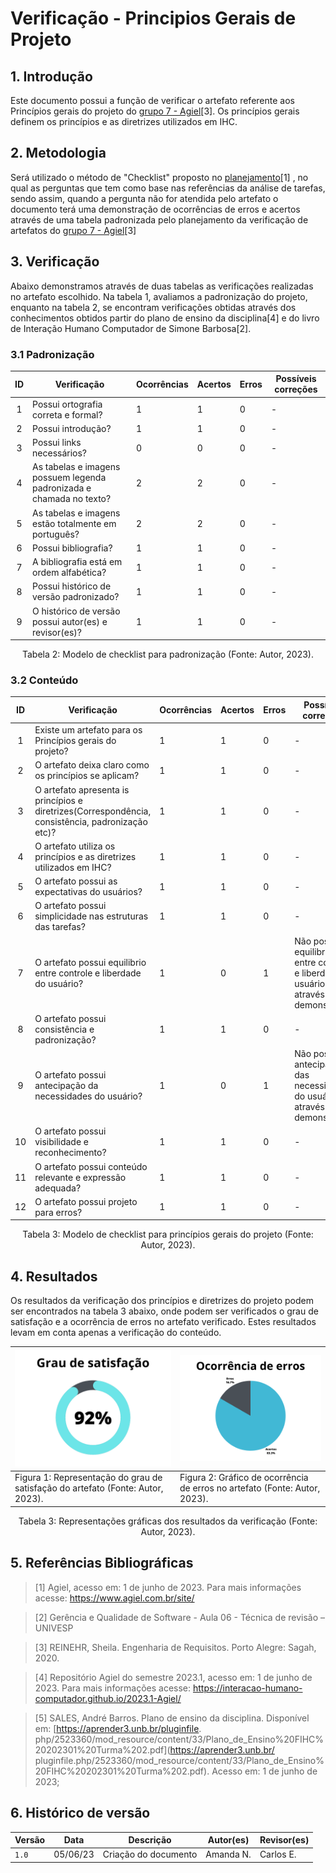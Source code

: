 # Verificação - Principios Gerais de Projeto

## 1. Introdução

Este documento possui a função de verificar o artefato referente aos Princípios gerais do 
projeto do [grupo 7 - Agiel](https://interacao-humano-computador.github.io/2023.1-Agiel/)[3]. Os princípios gerais definem os princípios e as diretrizes utilizados em IHC.


## 2. Metodologia

Será utilizado o método de "Checklist" proposto no [planejamento](../planejamento.md)[1] , no qual as 
perguntas que tem como base nas referências da análise de tarefas, sendo assim, quando a pergunta não for 
atendida pelo artefato o documento terá uma 
demonstração de ocorrências de erros e acertos através de uma tabela padronizada pelo planejamento da 
verificação de artefatos do [grupo 7 - Agiel](https://interacao-humano-computador.github.io/2023.1-Agiel/)[3]


## 3. Verificação

Abaixo demonstramos através de duas tabelas as verificações realizadas no artefato escolhido. Na tabela 1, avaliamos a padronização do projeto, enquanto na tabela 2, se encontram verificações obtidas através dos conhecimentos obtidos  partir do plano de ensino da disciplina[4] e do livro de Interação Humano Computador de Simone Barbosa[2].


### 3.1 Padronização

<center>

| ID | Verificação | Ocorrências | Acertos | Erros | Possíveis correções |
|:-:|--|--|--|--|--|
| 1 | Possui ortografia correta e formal? | 1 | 1 | 0 | - |
| 2 | Possui introdução? | 1 | 1 | 0 | - |
| 3 | Possui links necessários? | 0 | 0 | 0 | - |
| 4 | As tabelas e imagens possuem legenda padronizada e chamada no texto? | 2 | 2 | 0 | - |
| 5 | As tabelas e imagens estão totalmente em português? | 2 | 2 | 0 | - |
| 6 | Possui bibliografia? | 1 | 1 | 0 | - |
| 7 | A bibliografia está em ordem alfabética? | 1 | 1 | 0 | - |
| 8 | Possui histórico de versão padronizado? | 1 | 1 | 0 | - |
| 9 | O histórico de versão possui autor(es) e revisor(es)? | 1 | 1 | 0 | - |

Tabela 2: Modelo de checklist para padronização (Fonte: Autor, 2023).

</center>

### 3.2 Conteúdo

<center>

| ID | Verificação | Ocorrências | Acertos | Erros | Possíveis correções |
| :-: | ------- | -------- | -------- | ------ | -------- |
| 1 | Existe um artefato para os Princípios gerais do projeto? | 1 | 1 | 0 | - |
| 2 | O artefato deixa claro como os princípios se aplicam? | 1 | 1 | 0 | - |
| 3 | O artefato apresenta is princípios e diretrizes(Correspondência, consistência, padronização etc)? | 1 | 1 | 0 | - |
| 4 | O artefato utiliza os princípios e as diretrizes utilizados em IHC? | 1 | 1 | 0 | - |
| 5 | O artefato possui as expectativas do usuários? | 1 | 1 | 0 | - |
| 6 | O artefato possui simplicidade nas estruturas das tarefas? | 1 | 1 | 0 | - |
| 7 | O artefato possui equilibrio entre controle e liberdade do usuário? | 1 | 0 | 1 | Não possui o equilibrio entre controle e liberdade do usuário através da demonstração |
| 8 | O artefato possui consistência e padronização? | 1 | 1 | 0 | - |
| 9 | O artefato possui antecipação da necessidades do usuário? | 1 | 0 | 1 | Não possui a antecipação das necessidades do usuário através da demonstração |
| 10 | O artefato possui visibilidade e reconhecimento? | 1 | 1 | 0 | - |
| 11 | O artefato possui conteúdo relevante e expressão adequada? | 1 | 1 | 0 | - |
| 12 | O artefato possui projeto para erros? | 1 | 1 | 0 | - | 



Tabela 3: Modelo de checklist para princípios gerais do projeto (Fonte: Autor, 2023).

</center>

## 4. Resultados
Os resultados da verificação dos princípios e diretrizes do projeto podem ser encontrados na tabela 3 abaixo, onde podem ser verificados o grau de satisfação e a ocorrência de erros no artefato verificado. Estes resultados levam em conta apenas a verificação do conteúdo.

<center>

| ![Grau de satisfação do artefato](../../assets/analise/principios/1.png)                                             | ![Ocorrência de erros do artefato](../../assets/analise/principios/2.png)                                       |
| ------------------------------------------------------------------------------- | -------------------------------------------------------------------------- |
| Figura 1: Representação do grau de satisfação do artefato (Fonte: Autor, 2023). | Figura 2: Gráfico de ocorrência de erros no artefato (Fonte: Autor, 2023). |

Tabela 3: Representações gráficas dos resultados da verificação (Fonte: Autor, 2023).

</center>

## 5. Referências Bibliográficas

> [1] Agiel, acesso em: 1 de junho de 2023. Para mais informações acesse: <https://www.agiel.com.br/site/>

> [2] Gerência e Qualidade de Software - Aula 06 - Técnica de revisão – UNIVESP

> [3] REINEHR, Sheila. Engenharia de Requisitos. Porto Alegre: Sagah, 2020.

> [4] Repositório Agiel do semestre 2023.1, acesso em: 1 de junho de 2023. Para mais informações acesse: 
<https://interacao-humano-computador.github.io/2023.1-Agiel/>

> [5] SALES, André Barros. Plano de ensino da disciplina. Disponível em: [https://aprender3.unb.br/pluginfile.
php/2523360/mod_resource/content/33/Plano_de_Ensino%20FIHC%20202301%20Turma%202.pdf](https://aprender3.unb.br/
pluginfile.php/2523360/mod_resource/content/33/Plano_de_Ensino%20FIHC%20202301%20Turma%202.pdf). Acesso em: 1 
de junho de 2023;

## 6. Histórico de versão

| Versão | Data     | Descrição                                        | Autor(es)   | Revisor(es)   |
| ------ | -------- | ------------------------------------------------ | ----------- | ------------- |
| `1.0`  | 05/06/23 | Criação do documento | Amanda N. | Carlos E. |
